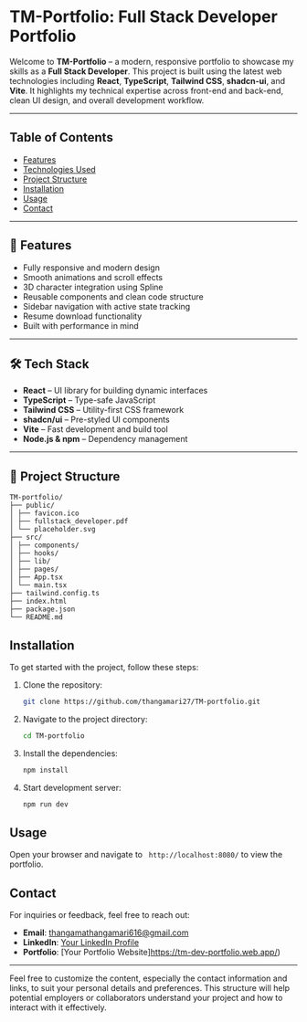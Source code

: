 # TM-Portfolio: Full Stack Developer Portfolio

Welcome to **TM-Portfolio** – a modern, responsive portfolio to showcase my skills as a **Full Stack Developer**. This project is built using the latest web technologies including **React**, **TypeScript**, **Tailwind CSS**, **shadcn-ui**, and **Vite**. It highlights my technical expertise across front-end and back-end, clean UI design, and overall development workflow.

---

## Table of Contents

- [Features](#features)
- [Technologies Used](#technologies-used)
- [Project Structure](#project-structure)
- [Installation](#installation)
- [Usage](#usage)
- [Contact](#contact)

---

## 🚀 Features
- Fully responsive and modern design
- Smooth animations and scroll effects
- 3D character integration using Spline
- Reusable components and clean code structure
- Sidebar navigation with active state tracking
- Resume download functionality
- Built with performance in mind

---

## 🛠 Tech Stack
- **React** – UI library for building dynamic interfaces
- **TypeScript** – Type-safe JavaScript
- **Tailwind CSS** – Utility-first CSS framework
- **shadcn/ui** – Pre-styled UI components
- **Vite** – Fast development and build tool
- **Node.js & npm** – Dependency management

---

## 📁 Project Structure

```
TM-portfolio/
├── public/
│ ├── favicon.ico
│ ├── fullstack_developer.pdf
│ └── placeholder.svg
├── src/
│ ├── components/
│ ├── hooks/
│ ├── lib/
│ ├── pages/
│ ├── App.tsx
│ └── main.tsx
├── tailwind.config.ts
├── index.html
├── package.json
└── README.md
```

## Installation

To get started with the project, follow these steps:

1. Clone the repository:
   ```bash
   git clone https://github.com/thangamari27/TM-portfolio.git
   ```

2. Navigate to the project directory:
   ```bash
   cd TM-portfolio
   ```

3. Install the dependencies:
   ```bash
   npm install
   ```
4. Start development server:
    ```bash
   npm run dev
   ```

## Usage

Open your browser and navigate to ` http://localhost:8080/` to view the portfolio.

## Contact

For inquiries or feedback, feel free to reach out:

- **Email**: thangamathangamari616@gmail.com
- **LinkedIn**: [Your LinkedIn Profile](https://www.linkedin.com/in/thanga-mari-03334126b/)
- **Portfolio**: [Your Portfolio Website]https://tm-dev-portfolio.web.app/)

---

Feel free to customize the content, especially the contact information and links, to suit your personal details and preferences. This structure will help potential employers or collaborators understand your project and how to interact with it effectively.
